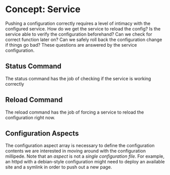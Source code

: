 # Concept: Service

Pushing a configuration correctly requires a level of intimacy with the configured service. How do we get the
service to reload the config? Is the service able to verify the configuration beforehand? Can we check for correct
function later on? Can we safely roll back the configuration change if things go bad? These questions are answered 
by the service configuration. 

## Status Command
The status command has the job of checking if the service is working correctly

## Reload Command
The reload command has the job of forcing a service to reload the configuration right now. 

## Configuration Aspects
The configuration aspect array is necessary to define the configuration contents we are interested in moving around
with the configuration millipede. Note that an *aspect* is not a *single configuration file*. For example, an
httpd with a debian-style configuration might need to deploy an available site and a symlink in order to push out
a new page. 
